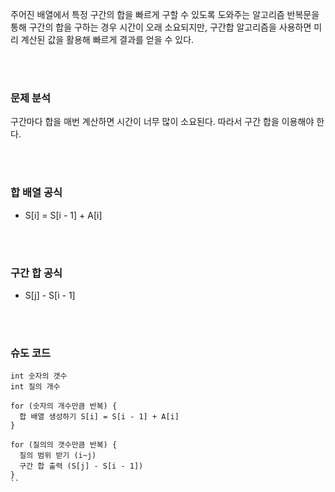 주어진 배열에서 특정 구간의 합을 빠르게 구할 수 있도록 도와주는 알고리즘
반복문을 통해 구간의 합을 구하는 경우 시간이 오래 소요되지만,
구간합 알고리즘을 사용하면 미리 계산된 값을 활용해 빠르게 결과를 얻을 수 있다.


<br><br>

### 문제 분석
구간마다 합을 매번 계산하면 시간이 너무 많이 소요된다. 
따라서 구간 합을 이용해야 한다.  





<br><br>

### 합 배열 공식
- S[i] = S[i - 1] + A[i]





<br><br>

### 구간 합 공식
- S[j] - S[i - 1]


<br><br>

### 슈도 코드
```
int 숫자의 갯수
int 질의 개수

for (숫자의 개수만큼 반복) {
  합 배열 생성하기 S[i] = S[i - 1] + A[i]
}

for (질의의 갯수만큼 반복) {
  질의 범위 받기 (i~j)
  구간 합 출력 (S[j] - S[i - 1])
}
``
